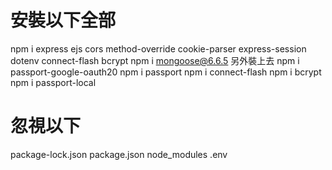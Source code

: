# 安裝以下全部

npm i express ejs cors method-override cookie-parser express-session dotenv connect-flash bcrypt
npm i mongoose@6.6.5 另外裝上去
npm i passport-google-oauth20
npm i passport
npm i connect-flash
npm i bcrypt
npm i passport-local

# 忽視以下

package-lock.json
package.json
node_modules
.env
